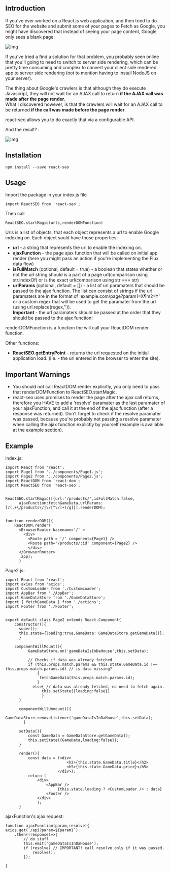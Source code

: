 
<h2>Introduction</h2>

If you've ever worked on a React.js web application, and then tried to do SEO for the website and submit some of your pages to Fetch as Google,
you might have discovered that instead of seeing your page content, Google only sees a blank page:

![img](http://i.imgur.com/UEPKe6P.png)


If you've tried a find a solution for that problem, you probably seen online that you'll going to need to switch to server side rendering,
which can be pretty time consuming and complex to convert your client side rendered app to server side rendering (not to mention having
to install NodeJS on your server).

The thing about Google's crawlers is that although they do execute Javascript,
they will not wait for an AJAX call to return <strong>if the AJAX call was made after the page render</strong>.<br />
What I discovered however, is that the crawlers will wait for an AJAX call to be returned <strong>if the call was made before the page render</strong>.

react-seo allows you to do exactly that via a configurable API.

And the result? :

![img](http://i.imgur.com/xuIdKME.png)

<h2>Installation</h2>

    npm install --save react-seo


<h2>Usage</h2>

Import the package in your index.js file

    import ReactSEO from 'react-seo';

Then call

    ReactSEO.startMagic(urls,renderDOMFunction)


Urls is a list of objects, that each object represents a url to enable Google indexing on.
Each object sould have those properties:
<ul>
<li><strong>url</strong> - a string that represents the url to enable the indexing on.</li>
<li><strong>ajaxFunction</strong> - the page ajax function that will be called on initial app render 
(here you might pass an action if you're implementing the Flux data flow)</li>
<li><strong>isFullMatch</strong> (optional, default = true) - a boolean that states whether or not the url string should is a part of
a page url(comparison using str.indexOf) or is the exact url(comparison using str === str)</li>
<li><strong>urlParams</strong> (optional, default = []) - a list of url paramaters that should be passed to the ajax function.
The list can consist of strings if the url paramaters are in the format of 'example.com/page?param1=X&param2=Y'
or a custom regex that will be used to get the paramater from the url (using url.replace(regex,'')).
<br /><strong>Important</strong> - the url paramaters should be passed at the order that they should be passed to the ajax function!</li>
</ul>



renderDOMFunction is a function the will call your ReactDOM.render function.

Other functions:
<ul>
<li><strong>ReactSEO.getEntryPoint</strong> - returns the url requested on the initial application load.
(i.e. - the url entered in the browser to enter the site).<br /> 
</li>

</ul>


<h2>Important Warnings</h2>
<ul>
<li>You should not call ReactDOM.render explicitly, you only need to pass that renderDOMFunction to ReactSEO.startMagic.</li>
<li>react-seo uses promises to render the page after the ajax call returns,
therefore you HAVE to add a 'resolve' paramater as the last paramater of your ajaxFunction, and call it at the end of
the ajax function (after a response was returned). Don't forget to check if the resolve paramater was passed,
because you're probably not passing a resolve paramater when calling the ajax function explictly by yourself (example is available at the example section).</li>
</ul>


<h2>Example</h2>

index.js:

    import React from 'react';
    import Page1 from '../components/Page1.js';
    import Page2 from '../components/Page2.js';
    import ReactDOM from 'react-dom';
    import ReactSEO from 'react-seo';
    
    
    ReactSEO.startMagic([{url:'/products/',isFullMatch:false,
	      ajaxFunction:fetchGameData,urlParams:[/(.+\/products\/|\/[^\/]+)/g]}],renderDOM);
    
    
    function renderDOM(){
        ReactDOM.render(
          <BrowserRouter basename='/' >
            <div>
              <Route path = '/' component={Page1} />
              <Route path='/products/:id' component={Page2} />
              </div>
          </BrowserRouter>
          ,app);
          }


Page2.js:

    import React from 'react'; 
    import axios from 'axios';
    import CustomLoader from './CustomLoader';
    import AppBar from './AppBar';
    import GameDataStore from './GameDataStore';
    import { fetchGameData } from './actions';
    import Footer from './Footer';
    
    
    export default class Page2 extends React.Component{
        constructor(){
          super();
          this.state={loading:true,GameData: GameDataStore.getGameData()};
          }
        
        componentWillMount(){
              GameDataStore.on('gameDataIsInDaHouse',this.setData);
              
              // Checks if data was already fetched
              if (this.props.match.params && this.state.GameData.id !== this.props.match.params.id) // is data missing?
                  {
                   fetchGameData(this.props.match.params.id);
                  }
                else{ // data was already fetched, no need to fetch again.
                    this.setState({loading:false})
                    }
          }
          
          componentWillUnmount(){
              GameDataStore.removeListener('gameDataIsInDaHouse',this.setData);
            }
          
          setData(){
              const GameData = GameDataStore.getGameData();
              this.setState({GameData,loading:false});
          }
          
          render(){
              const data = (<div>
                               <h2>{this.state.GameData.title}</h2>
                               <h5>{this.state.GameData.price}</h5>
                           </div>);
              return (
                  <div>
                      <AppBar />
                           {this.state.loading ? <CustomLoader /> : data}
                      <Footer />
                  </div>
                  );
          }


ajaxFunction's ajax request:
    
    function ajaxFunction(param,resolve){
	axios.get(`/api?param=${param}`)
		.then((response)=>{
			// do stuff
			this.emit('gameDataIsInDaHouse');
			if (resolve) // IMPORTANT! call resolve only if it was passed.
				resolve();
			});

	}
    
